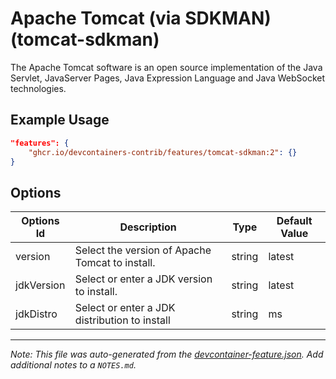 
# Apache Tomcat (via SDKMAN) (tomcat-sdkman)

The Apache Tomcat software is an open source implementation of the Java
Servlet, JavaServer Pages, Java Expression Language and Java WebSocket
technologies.

## Example Usage

```json
"features": {
    "ghcr.io/devcontainers-contrib/features/tomcat-sdkman:2": {}
}
```

## Options

| Options Id | Description | Type | Default Value |
|-----|-----|-----|-----|
| version | Select the version of Apache Tomcat to install. | string | latest |
| jdkVersion | Select or enter a JDK version to install. | string | latest |
| jdkDistro | Select or enter a JDK distribution to install | string | ms |



---

_Note: This file was auto-generated from the [devcontainer-feature.json](https://github.com/devcontainers-contrib/features/blob/main/src/tomcat-sdkman/devcontainer-feature.json).  Add additional notes to a `NOTES.md`._
